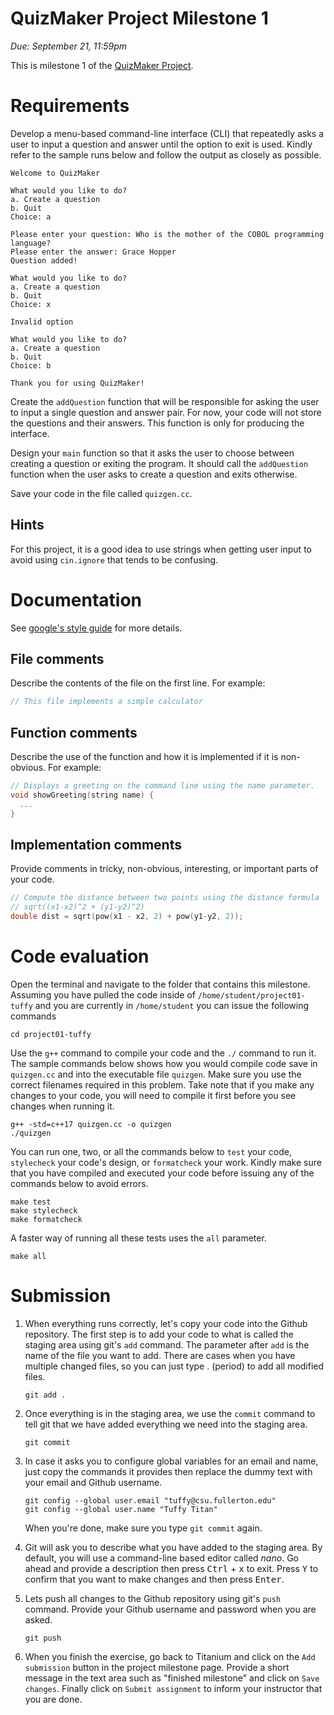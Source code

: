 # QuizMaker Project Milestone 1
*Due: September 21, 11:59pm*

This is milestone 1 of the [QuizMaker Project](https://docs.google.com/document/d/1kxz9GX_Fm1rGeQZCyvOVQ7Szpre8MZwEgXG5zyMIcI8/edit?usp=sharing).

# Requirements
Develop a menu-based command-line interface (CLI) that repeatedly asks a user to input a question and answer until the option to exit is used. Kindly refer to the sample runs below and follow the output as closely as possible.

```
Welcome to QuizMaker

What would you like to do?
a. Create a question
b. Quit
Choice: a

Please enter your question: Who is the mother of the COBOL programming language?
Please enter the answer: Grace Hopper
Question added!

What would you like to do?
a. Create a question
b. Quit
Choice: x

Invalid option

What would you like to do?
a. Create a question
b. Quit
Choice: b

Thank you for using QuizMaker!
```

Create the `addQuestion` function that will be responsible for asking the user to input a single question and answer pair. For now, your code will not store the questions and their answers. This function is only for producing the interface.

Design your `main` function so that it asks the user to choose between creating a question or exiting the program. It should call the `addQuestion` function when the user asks to create a question and exits otherwise.

Save your code in the file called `quizgen.cc`.

## Hints
For this project, it is a good idea to use strings when getting user input to avoid using `cin.ignore` that tends to be confusing. 

# Documentation
See [google's style guide](https://google.github.io/styleguide/cppguide.html#Comments) for more details.

## File comments
Describe the contents of the file on the first line. For example:

```cpp
// This file implements a simple calculator
```

## Function comments
Describe the use of the function and how it is implemented if it is non-obvious. For example:

```cpp
// Displays a greeting on the command line using the name parameter.
void showGreeting(string name) {
  ...
}
```

## Implementation comments
Provide comments in tricky, non-obvious, interesting, or important parts of your code.

```cpp
// Compute the distance between two points using the distance formula
// sqrt((x1-x2)^2 + (y1-y2)^2)
double dist = sqrt(pow(x1 - x2, 2) + pow(y1-y2, 2));
```

# Code evaluation
Open the terminal and navigate to the folder that contains this milestone. Assuming you have pulled the code inside of `/home/student/project01-tuffy` and you are currently in `/home/student` you can issue the following commands

```
cd project01-tuffy
```

Use the `g++` command to compile your code and the `./` command to run it. The sample commands below shows how you would compile code save in `quizgen.cc` and into the executable file `quizgen`. Make sure you use the correct filenames required in this problem.  Take note that if you make any changes to your code, you will need to compile it first before you see changes when running it.

```
g++ -std=c++17 quizgen.cc -o quizgen
./quizgen
```

You can run one, two, or all the commands below to `test` your code, `stylecheck` your code's design, or `formatcheck` your work. Kindly make sure that you have compiled and executed your code before issuing any of the commands below to avoid errors.

```
make test
make stylecheck
make formatcheck
```

A faster way of running all these tests uses the `all` parameter.

```
make all
```

# Submission
1. When everything runs correctly, let's copy your code into the Github repository. The first step is to add your code to what is called the staging area using git's `add` command. The parameter after `add` is the name of the file you want to add. There are cases when you have multiple changed files, so you can just type . (period) to add all modified files.

    ```
    git add .
    ```
    
1. Once everything is in the staging area, we use the `commit` command to tell git that we have added everything we need into the staging area.

    ```
    git commit
    ```
    
1. In case it asks you  to configure global variables for an email and name, just copy the commands it provides then replace the dummy text with your email and Github username.

    ```
    git config --global user.email "tuffy@csu.fullerton.edu"
    git config --global user.name "Tuffy Titan"
    ```
    
    When you're done, make sure you type `git commit` again.   
    
1. Git will ask you to describe what you have added to the staging area. By default, you will use a command-line based editor called *nano*. Go ahead and provide a description then press <kbd>Ctrl</kbd> + <kbd>x</kbd> to exit. Press <kbd>Y</kbd> to confirm that you want to make changes and then press <kbd>Enter</kbd>.

1. Lets push all changes to the Github repository using git's `push` command. Provide your Github username and password when you are asked.

    ```
    git push
    ```
    
1. When you finish the exercise, go back to Titanium and click on the `Add submission` button in the project milestone page. Provide a short message in the text area such as "finished milestone" and click on `Save changes`. Finally click on `Submit assignment` to inform your instructor that you are done.

